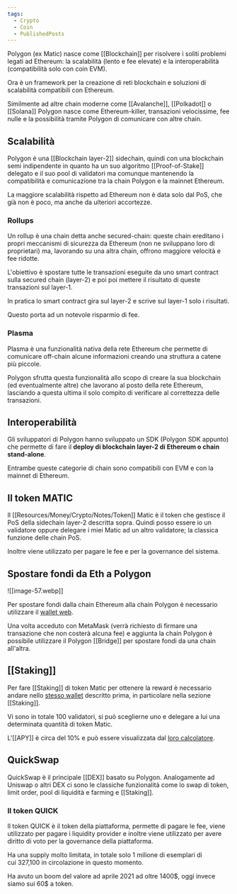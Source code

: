 ```yaml
---
tags:
  - Crypto
  - Coin
  - PublishedPosts
---
```



Polygon (ex Matic) nasce come [[Blockchain]] per risolvere i soliti problemi legati ad Ethereum: la scalabilità (lento e fee elevate) e la interoperabilità (compatibilità solo con coin EVM).

Ora è un framework per la creazione di reti blockchain e soluzioni di scalabilità compatibili con Ethereum.

Similmente ad altre chain moderne come [[Avalanche]], [[Polkadot]] o [[Solana]] Polygon nasce come Ethereum-killer, transazioni velocissime, fee nulle e la possibilità tramite Polygon di comunicare con altre chain.

## Scalabilità

Polygon è una [[Blockchain layer-2]] sidechain, quindi con una blockchain semi indipendente in quanto ha un suo algoritmo [[Proof-of-Stake]] delegato e il suo pool di validatori ma comunque mantenendo la compatibilità e comunicazione tra la chain Polygon e la mainnet Ethereum.

La maggiore scalabilità rispetto ad Ethereum non è data solo dal PoS, che già non è poco, ma anche da ulteriori accortezze.

### Rollups

Un rollup è una chain detta anche secured-chain: queste chain ereditano i propri meccanismi di sicurezza da Ethereum (non ne sviluppano loro di proprietari) ma, lavorando su una altra chain, offrono maggiore velocità e fee ridotte.

L'obiettivo è spostare tutte le transazioni eseguite da uno smart contract sulla secured chain (layer-2) e poi poi mettere il risultato di queste transazioni sul layer-1.

In pratica lo smart contract gira sul layer-2 e scrive sul layer-1 solo i risultati.

Questo porta ad un notevole risparmio di fee.

### Plasma

Plasma è una funzionalità nativa della rete Ethereum che permette di comunicare off-chain alcune informazioni creando una struttura a catene più piccole.

Polygon sfrutta questa funzionalità allo scopo di creare la sua blockchain (ed eventualmente altre) che lavorano al posto della rete Ethereum, lasciando a questa ultima il solo compito di verificare al correttezza delle transazioni.

## Interoperabilità

Gli sviluppatori di Polygon hanno sviluppato un SDK (Polygon SDK appunto) che permette di fare il **deploy di blockchain layer-2 di Ethereum o chain stand-alone**.

Entrambe queste categorie di chain sono compatibili con EVM e con la mainnet di Ethereum.

## Il token MATIC

Il [[Resources/Money/Crypto/Notes/Token]] Matic è il token che gestisce il PoS della sidechain layer-2 descritta sopra. Quindi posso essere io un validatore oppure delegare i miei Matic ad un altro validatore; la classica funzione delle chain PoS.

Inoltre viene utilizzato per pagare le fee e per la governance del sistema.

## Spostare fondi da Eth a Polygon

![[image-57.webp]]

Per spostare fondi dalla chain Ethereum alla chain Polygon è necessario utilizzare il [wallet web](https://wallet.polygon.technology/).

Una volta acceduto con MetaMask (verrà richiesto di firmare una transazione che non costerà alcuna fee) e aggiunta la chain Polygon è possibile utilizzare il Polygon [[Bridge]] per spostare fondi da una chain all'altra.

## [[Staking]]

Per fare [[Staking]] di token Matic per ottenere la reward è necessario andare nello [stesso wallet](https://wallet.polygon.technology/[[staking]]/) descritto prima, in particolare nella sezione [[Staking]].

Vi sono in totale 100 validatori, si può sceglierne uno e delegare a lui una determinata quantità di token Matic.

L'[[APY]] è circa del 10% e può essere visualizzata dal [loro calcolatore](https://wallet.polygon.technology/[[staking]]/rewards-calculator).

## QuickSwap

QuickSwap è il principale [[DEX]] basato su Polygon. Analogamente ad Uniswap o altri DEX ci sono le classiche funzionalità come lo swap di token, limit order, pool di liquidità e farming e [[Staking]].

### Il token QUICK

Il token QUICK è il token della piattaforma, permette di pagare le fee, viene utilizzato per pagare i liquidity provider e inoltre viene utilizzato per avere diritto di voto per la governance della piattaforma.

Ha una supply molto limitata, in totale solo 1 milione di esemplari di cui 327,100 in circolazione in questo momento.

Ha avuto un boom del valore ad aprile 2021 ad oltre 1400\$, oggi invece siamo sui 60\$ a token.
